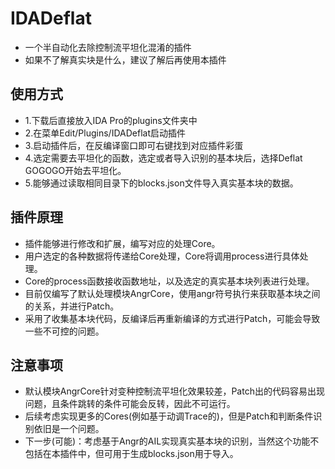 # IDADeflat
- 一个半自动化去除控制流平坦化混淆的插件
- 如果不了解真实块是什么，建议了解后再使用本插件
## 使用方式
- 1.下载后直接放入IDA Pro的plugins文件夹中
- 2.在菜单Edit/Plugins/IDADeflat启动插件
- 3.启动插件后，在反编译窗口即可右键找到对应插件彩蛋
- 4.选定需要去平坦化的函数，选定或者导入识别的基本块后，选择Deflat GOGOGO开始去平坦化。
- 5.能够通过读取相同目录下的blocks.json文件导入真实基本块的数据。

## 插件原理
- 插件能够进行修改和扩展，编写对应的处理Core。
- 用户选定的各种数据将传递给Core处理，Core将调用process进行具体处理。
- Core的process函数接收函数地址，以及选定的真实基本块列表进行处理。
- 目前仅编写了默认处理模块AngrCore，使用angr符号执行来获取基本块之间的关系，并进行Patch。
- 采用了收集基本块代码，反编译后再重新编译的方式进行Patch，可能会导致一些不可控的问题。

## 注意事项
- 默认模块AngrCore针对变种控制流平坦化效果较差，Patch出的代码容易出现问题，且条件跳转的条件可能会反转，因此不可运行。
- 后续考虑实现更多的Cores(例如基于动调Trace的)，但是Patch和判断条件识别依旧是一个问题。
- 下一步(可能)：考虑基于Angr的AIL实现真实基本块的识别，当然这个功能不包括在本插件中，但可用于生成blocks.json用于导入。
